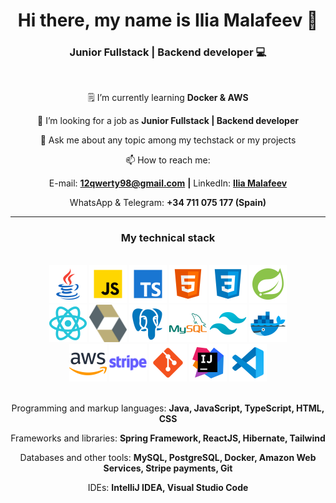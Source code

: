 <h1 align="center"> Hi there, my name is Ilia Malafeev 👋 </h1>

<h3 align="center"> Junior Fullstack | Backend developer 💻 </h3>

<br>


<div align="center">

🗒️ I’m currently learning **Docker & AWS**

👔 I’m looking for a job as **Junior Fullstack | Backend developer**

💬 Ask me about any topic among my techstack or my projects

📫 How to reach me:

E-mail: **[12qwerty98@gmail.com](mailto:12qwerty98@gmail.com)** **|** LinkedIn: **[Ilia Malafeev](https://www.linkedin.com/in/ilia-malafeev/)**

WhatsApp & Telegram: **+34 711 075 177 (Spain)**

</div>

<hr>


<h3 align="center"> My technical stack </h3>

<br>


<div align="center">

<img src="assets/java.svg" width="60" height="60" alt="java">

<img src="assets/js.svg" width="60" height="60" alt="js">

<img src="assets/ts.svg" width="60" height="60" alt="ts">

<img src="assets/html.svg" width="60" height="60" alt="html">

<img src="assets/css.svg" width="60" height="60" alt="css">

<img src="assets/spring.svg" width="60" height="60" alt="spring">

</div>


<div align="center">

<img src="assets/reactjs.svg" width="60" height="60" alt="react">

<img src="assets/hibernate.svg" width="60" height="60" alt="react">

<img src="assets/postgresql.svg" width="60" height="60" alt="postgresql">

<img src="assets/mysql.svg" width="60" height="60" alt="mysql">

<img src="assets/tailwind.svg" width="60" height="60" alt="tw">

<img src="assets/docker.svg" width="60" height="60" alt="docker">

</div>


<div align="center">

<img src="assets/aws.svg" width="60" height="60" alt="aws">

<img src="assets/stripe.svg" width="60" height="60" alt="stripe">

<img src="assets/git.svg" width="60" height="60" alt="stripe">

<img src="assets/intellij-idea.svg" width="60" height="60" alt="postgresql">

<img src="assets/vs-code.svg" width="60" height="60" alt="postgresql">

</div>

<br>


<div align="center">

Programming and markup languages: **Java, JavaScript, TypeScript, HTML, CSS**

Frameworks and libraries: **Spring Framework, ReactJS, Hibernate, Tailwind**

Databases and other tools: **MySQL, PostgreSQL, Docker, Amazon Web Services, Stripe payments, Git**

IDEs: **IntelliJ IDEA, Visual Studio Code**

</div>